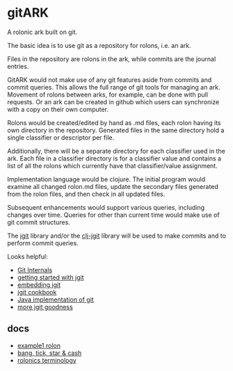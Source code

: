 # gitARK
A rolonic ark built on git.

The basic idea is to use git as a repository for rolons, i.e. an ark.

Files in the repository are rolons in the ark, while commits are the journal entries.

GitARK would not make use of any git features aside from commits and commit queries. 
This allows the full range of git tools for managing an ark. 
Movement of rolons between arks, for example, can be done with pull requests.
Or an ark can be created in github which users can synchronize with a copy on their own computer.

Rolons would be created/edited by hand as .md files, each rolon having its own directory in the repository.
Generated files in the same directory hold a single classifier or descriptor per file.

Additionally, there will be a separate directory for each classifier used in the ark. 
Each file in a classifier directory is for a classifier value and contains a list of all the rolons
which currently have that classifier/value assignment.

Implementation language would be clojure. 
The initial program would examine all changed rolon.md files, update the secondary files generated from
the rolon files, and then check in all updated files.

Subsequent enhancements would support various queries, including changes over time.
Queries for other than current time would make use of git commit structures.

The [jgit](https://git-scm.com/book/en/v2/Embedding-Git-in-your-Applications-JGit) library and/or 
the [clj-jgit](https://github.com/clj-jgit/clj-jgit) library will be used to make commits and to
perform commit queries.

Looks helpful: 
- [Git Internals](https://git-scm.com/book/en/v2/Git-Internals-Plumbing-and-Porcelain)
- [getting started with jgit](http://www.codeaffine.com/2015/12/15/getting-started-with-jgit/)
- [embedding jgit](http://alblue.bandlem.com/2013/11/embedding-jgit.html)
- [jgit cookbook](https://github.com/centic9/jgit-cookbook)
- [Java implementation of git](http://git.eclipse.org/c/jgit/jgit.git/tree/org.eclipse.jgit/src/org/eclipse/jgit/api)
- [more jgit goodness](http://stackoverflow.com/questions/1685228/how-to-cat-a-file-in-jgit/7427658#7427658)

## docs
- [example1 rolon](docs/rolon-example1.md)
- [bang, tick, star & cash](https://github.com/rolonicArk/gitARK/blob/master/docs/Bang-Tick-Star-Cash.txt)
- [rolonics terminology](https://github.com/rolonicArk/gitARK/blob/master/docs/Rolonics%20Terminology.pdf)
